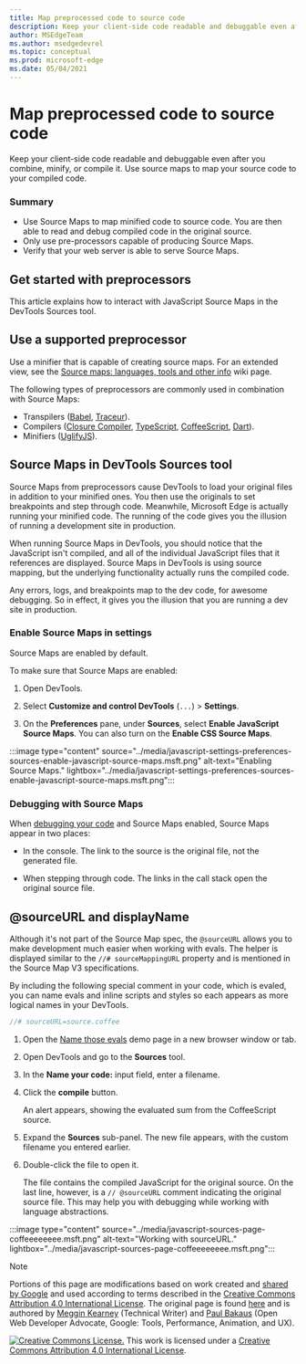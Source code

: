 ```yaml
---
title: Map preprocessed code to source code
description: Keep your client-side code readable and debuggable even after you combine, minify, or compile it.
author: MSEdgeTeam
ms.author: msedgedevrel
ms.topic: conceptual
ms.prod: microsoft-edge
ms.date: 05/04/2021
---
```

<!-- Copyright Meggin Kearney and Paul Bakaus

   Licensed under the Apache License, Version 2.0 (the "License");
   you may not use this file except in compliance with the License.
   You may obtain a copy of the License at

       https://www.apache.org/licenses/LICENSE-2.0

   Unless required by applicable law or agreed to in writing, software
   distributed under the License is distributed on an "AS IS" BASIS,
   WITHOUT WARRANTIES OR CONDITIONS OF ANY KIND, either express or implied.
   See the License for the specific language governing permissions and
   limitations under the License.  -->
# Map preprocessed code to source code

Keep your client-side code readable and debuggable even after you combine, minify, or compile it.  Use source maps to map your source code to your compiled code.

### Summary

*  Use Source Maps to map minified code to source code.  You are then able to read and debug compiled code in the original source.
*  Only use pre-processors capable of producing Source Maps.
*  Verify that your web server is able to serve Source Maps.

<!--
no longer in original file:
todo: add link to preprocessors capable of producing Source Maps when section is available
/web/tools/setup/setup-preprocessors?#supported_preprocessors
-->


<!-- ====================================================================== -->
## Get started with preprocessors

This article explains how to interact with JavaScript Source Maps in the DevTools Sources tool.  <!--For a first overview of what preprocessors are, how each may help, and how Source Maps work; see Set Up CSS & JS Preprocessors.  -->

<!--
no longer in original file:
todo: add link to Set Up CSS & JS Preprocessors when section is available
/web/tools/setup/setup-preprocessors#debugging-and-editing-preprocessed-content
-->


<!-- ====================================================================== -->
## Use a supported preprocessor

Use a minifier that is capable of creating source maps.  <!--For the most popular options, see the preprocessor support section.  -->  For an extended view, see the [Source maps: languages, tools and other info](https://github.com/ryanseddon/source-map/wiki/Source-maps:-languages,-tools-and-other-info) wiki page.

<!--
no longer in original file:
todo: add link to display the preprocessor support section when section is available
/web/tools/setup/setup-preprocessors?#supported_preprocessors
-->

The following types of preprocessors are commonly used in combination with Source Maps:

*  Transpilers ([Babel](https://babeljs.io), [Traceur](https://github.com/google/traceur-compiler/wiki/Getting-Started)).
*  Compilers ([Closure Compiler](https://github.com/google/closure-compiler), [TypeScript](https://www.typescriptlang.org), [CoffeeScript](https://coffeescript.org), [Dart](https://www.dartlang.org)).
*  Minifiers ([UglifyJS](https://github.com/mishoo/UglifyJS)).


<!-- ====================================================================== -->
## Source Maps in DevTools Sources tool

Source Maps from preprocessors cause DevTools to load your original files in addition to your minified ones.  You then use the originals to set breakpoints and step through code.  Meanwhile, Microsoft Edge is actually running your minified code.  The running of the code gives you the illusion of running a development site in production.

When running Source Maps in DevTools, you should notice that the JavaScript isn't compiled, and all of the individual JavaScript files that it references are displayed.  Source Maps in DevTools is using source mapping, but the underlying functionality actually runs the compiled code.

Any errors, logs, and breakpoints map to the dev code, for awesome debugging.  So in effect, it gives you the illusion that you are running a dev site in production.

### Enable Source Maps in settings

Source Maps are enabled by default.<!-- (as of Microsoft Edge 39)-->

To make sure that Source Maps are enabled:

1. Open DevTools.

1. Select **Customize and control DevTools** (`...`) > **Settings**.

1. On the **Preferences** pane, under **Sources**, select **Enable JavaScript Source Maps**.  You can also turn on the **Enable CSS Source Maps**.

:::image type="content" source="../media/javascript-settings-preferences-sources-enable-javascript-source-maps.msft.png" alt-text="Enabling Source Maps." lightbox="../media/javascript-settings-preferences-sources-enable-javascript-source-maps.msft.png":::

### Debugging with Source Maps

When [debugging your code](index.md#step-4-step-through-the-code) and Source Maps enabled, Source Maps appear in two places:

*  In the console.  The link to the source is the original file, not the generated file.

*  When stepping through code.  The links in the call stack open the original source file.


<!-- ====================================================================== -->
## @sourceURL and displayName

Although it's not part of the Source Map spec, the `@sourceURL` allows you to make development much easier when working with evals.  The helper is displayed similar to the `//# sourceMappingURL` property and is mentioned in the Source Map V3 specifications.

By including the following special comment in your code, which is evaled, you can name evals and inline scripts and styles so each appears as more logical names in your DevTools.

```javascript
//# sourceURL=source.coffee
```

1. Open the [Name those evals](https://www.thecssninja.com/demo/source_mapping/compile.html) demo page in a new browser window or tab.

1. Open DevTools and go to the **Sources** tool.

1. In the **Name your code:** input field, enter a filename.

1. Click the **compile** button.

   An alert appears, showing the evaluated sum from the CoffeeScript source.

1. Expand the **Sources** sub-panel.  The new file appears, with the custom filename you entered earlier.

1. Double-click the file to open it.

   The file contains the compiled JavaScript for the original source.  On the last line, however, is a `// @sourceURL` comment indicating the original source file.  This may help you with debugging while working with language abstractions.

:::image type="content" source="../media/javascript-sources-page-coffeeeeeeee.msft.png" alt-text="Working with sourceURL." lightbox="../media/javascript-sources-page-coffeeeeeeee.msft.png":::


<!-- ====================================================================== -->
> [!NOTE]
> Portions of this page are modifications based on work created and [shared by Google](https://developers.google.com/terms/site-policies) and used according to terms described in the [Creative Commons Attribution 4.0 International License](https://creativecommons.org/licenses/by/4.0).
> The original page is found [here](https://developers.google.com/web/tools/chrome-devtools/javascript/source-maps) and is authored by [Meggin Kearney](https://developers.google.com/web/resources/contributors#meggin-kearney) (Technical Writer) and [Paul Bakaus](https://developers.google.com/web/resources/contributors#paul-bakaus) (Open Web Developer Advocate, Google: Tools, Performance, Animation, and UX).

[![Creative Commons License.](https://i.creativecommons.org/l/by/4.0/88x31.png)](https://creativecommons.org/licenses/by/4.0)
This work is licensed under a [Creative Commons Attribution 4.0 International License](https://creativecommons.org/licenses/by/4.0).
